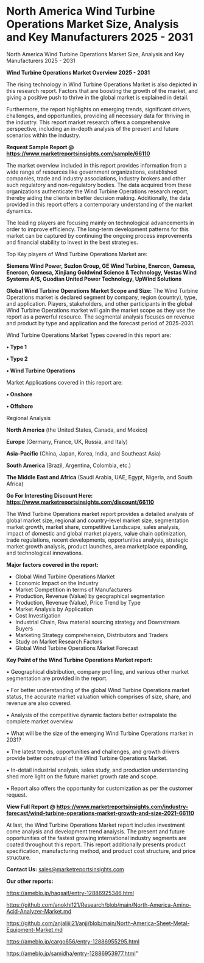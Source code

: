 # North America Wind Turbine Operations Market Size, Analysis and Key Manufacturers 2025 - 2031
North America Wind Turbine Operations Market Size, Analysis and Key Manufacturers 2025 - 2031

<Strong> Wind Turbine Operations Market Overview 2025 - 2031</strong>

The rising technology in Wind Turbine Operations Market is also depicted in this research report. Factors that are boosting the growth of the market, and giving a positive push to thrive in the global market is explained in detail.

Furthermore, the report highlights on emerging trends, significant drivers, challenges, and opportunities, providing all necessary data for thriving in the industry. This report market research offers a comprehensive perspective, including an in-depth analysis of the present and future scenarios within the industry.

<strong>Request Sample Report @ <a href=https://www.marketreportsinsights.com/sample/66110>https://www.marketreportsinsights.com/sample/66110</a></strong>

The market overview included in this report provides information from a wide range of resources like government organizations, established companies, trade and industry associations, industry brokers and other such regulatory and non-regulatory bodies. The data acquired from these organizations authenticate the Wind Turbine Operations research report, thereby aiding the clients in better decision making. Additionally, the data provided in this report offers a contemporary understanding of the market dynamics.

The leading players are focusing mainly on technological advancements in order to improve efficiency. The long-term development patterns for this market can be captured by continuing the ongoing process improvements and financial stability to invest in the best strategies.

Top Key players of Wind Turbine Operations Market are:

<strong>Siemens Wind Power, Suzlon Group, GE Wind Turbine, Enercon, Gamesa, Enercon, Gamesa, Xinjiang Goldwind Science & Technology, Vestas Wind Systems A/S, Guodian United Power Technology, UpWind Solutions</strong>

<strong><b>Global Wind Turbine Operations Market Scope and Size:</b></strong>
The Wind Turbine Operations market is declared segment by company, region (country), type, and application. Players, stakeholders, and other participants in the global Wind Turbine Operations market will gain the market scope as they use the report as a powerful resource. The segmental analysis focuses on revenue and product by type and application and the forecast period of 2025-2031.

Wind Turbine Operations Market Types covered in this report are:

<strong>• Type 1

• Type 2

• Wind Turbine Operations</strong>

Market Applications covered in this report are:

<strong>• Onshore

• Offshore</strong> 

Regional Analysis

<strong>North America</strong> (the United States, Canada, and Mexico)

<strong>Europe</strong> (Germany, France, UK, Russia, and Italy)

<strong>Asia-Pacific</strong> (China, Japan, Korea, India, and Southeast Asia)

<strong>South America</strong> (Brazil, Argentina, Colombia, etc.)

<strong>The Middle East and Africa</strong> (Saudi Arabia, UAE, Egypt, Nigeria, and South Africa)

<strong>Go For Interesting Discount Here: <a href=https://www.marketreportsinsights.com/discount/66110>https://www.marketreportsinsights.com/discount/66110</a></strong>

The Wind Turbine Operations market report provides a detailed analysis of global market size, regional and country-level market size, segmentation market growth, market share, competitive Landscape, sales analysis, impact of domestic and global market players, value chain optimization, trade regulations, recent developments, opportunities analysis, strategic market growth analysis, product launches, area marketplace expanding, and technological innovations.

<strong><b>Major factors covered in the report:</b></strong>
<ul>
  <li>Global Wind Turbine Operations Market </li>
  <li>Economic Impact on the Industry</li>
  <li>Market Competition in terms of Manufacturers</li>
  <li>Production, Revenue (Value) by geographical segmentation</li>
  <li>Production, Revenue (Value), Price Trend by Type</li>
  <li>Market Analysis by Application</li>
  <li>Cost Investigation</li>
  <li>Industrial Chain, Raw material sourcing strategy and Downstream Buyers</li>
  <li>Marketing Strategy comprehension, Distributors and Traders</li>
  <li>Study on Market Research Factors</li>
  <li>Global Wind Turbine Operations Market Forecast</li>
</ul>

<strong><b>Key Point of the Wind Turbine Operations Market report:</b></strong>

• Geographical distribution, company profiling, and various other market segmentation are provided in the report.

• For better understanding of the global Wind Turbine Operations market status, the accurate market valuation which comprises of size, share, and revenue are also covered.

• Analysis of the competitive dynamic factors better extrapolate the complete market overview

• What will be the size of the emerging Wind Turbine Operations market in 2031?

• The latest trends, opportunities and challenges, and growth drivers provide better construal of the Wind Turbine Operations Market.

• In-detail industrial analysis, sales study, and production understanding shed more light on the future market growth rate and scope.

• Report also offers the opportunity for customization as per the customer request.

<strong><b>View Full Report @ <a href=https://www.marketreportsinsights.com/industry-forecast/wind-turbine-operations-market-growth-and-size-2021-66110>https://www.marketreportsinsights.com/industry-forecast/wind-turbine-operations-market-growth-and-size-2021-66110</a></b></strong>


At last, the Wind Turbine Operations Market report includes investment come analysis and development trend analysis. The present and future opportunities of the fastest growing international industry segments are coated throughout this report. This report additionally presents product specification, manufacturing method, and product cost structure, and price structure.

<strong>Contact Us:</strong>
sales@marketreportsinsights.com

<strong>Our other reports:</strong>

<a href=https://ameblo.jp/haqsaif/entry-12886925346.html>https://ameblo.jp/haqsaif/entry-12886925346.html</a>

<a href=https://github.com/anokhi121/Research/blob/main/North-America-Amino-Acid-Analyzer-Market.md>https://github.com/anokhi121/Research/blob/main/North-America-Amino-Acid-Analyzer-Market.md</a>

<a href=https://github.com/anjaliiii21/anjj/blob/main/North-America-Sheet-Metal-Equipment-Market.md>https://github.com/anjaliiii21/anjj/blob/main/North-America-Sheet-Metal-Equipment-Market.md</a>

<a href=https://ameblo.jp/cargo656/entry-12886955295.html>https://ameblo.jp/cargo656/entry-12886955295.html</a>

<a href=https://ameblo.jp/samidha/entry-12886953977.html>https://ameblo.jp/samidha/entry-12886953977.html</a>"

